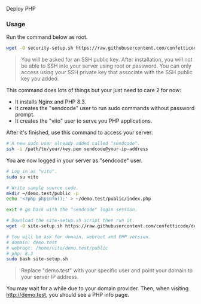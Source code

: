 Deploy PHP

### Usage

Run the command below as root.

```bash
wget -O security-setup.sh https://raw.githubusercontent.com/confetticode/deploy-php/master/scripts/app-setup.sh
```

> You will be asked for an SSH public key. After installation, you will not be able to SSH into your server using root or password. You can only access using your SSH private key that associate with the SSH public key you added.

This command does lots of things but your just need to care 2 for now:
- It installs Nginx and PHP 8.3.
- It creates the "sendcode" user to run sudo commands without password prompt.
- It creates the "vito" user to serve you PHP applications.

After it's finished, use this command to access your server:

```bash
# A new sudo user already added called "sendcode".
ssh -i /path/to/your/key.pem sendcode@your-ip-address
```

You are now logged in your server as "sendcode" user.

```bash
# Log in as "vito".
sudo su vito

# Write sample source code.
mkdir ~/demo.test/public -p
echo '<?php phpinfo();' > ~/demo.test/public/index.php

exit # go back with the "sendcode" login session.

# Download the site-setup.sh script then run it.
wget -O site-setup.sh https://raw.githubusercontent.com/confetticode/deploy-php/master/scripts/site-setup.sh

# You will be ask for domain, webroot and PHP version.
# domain: demo.test
# webroot: /home/vito/demo.test/public
# php: 8.3
sudo bash site-setup.sh
```

> Replace "demo.test" with your specific user and point your domain to your server IP address.

You may wait for a while due to your domain provider. Then, when visiting http://demo.test, you should see a PHP info page.
